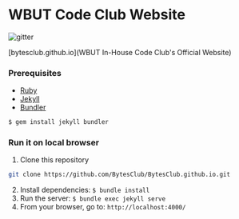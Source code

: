 # WBUT Code Club Website

![gitter](https://badges.gitter.im/gitterHQ/gitterHQ.github.io.svg)

[bytesclub.github.io](WBUT In-House Code Club's Official Website)

### Prerequisites

* [Ruby](https://www.ruby-lang.org/en/)
* [Jekyll](https://jekyllrb.com/)
* [Bundler](http://bundler.io/)

```bash
$ gem install jekyll bundler
```

### Run it on local browser

1. Clone this repository

```bash
git clone https://github.com/BytesClub/BytesClub.github.io.git
```

2. Install dependencies: `$ bundle install`
3. Run the server: `$ bundle exec jekyll serve`
4. From your browser, go to: `http://localhost:4000/`
